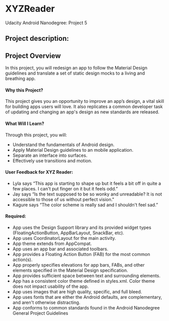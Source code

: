 # XYZReader
Udacity Android Nanodegree: Project 5

## Project description:
## Project Overview

In this project, you will redesign an app to follow the Material Design guidelines and translate a set of static design mocks to a living and breathing app.

#### Why this Project?

This project gives you an opportunity to improve an app’s design, a vital skill for building apps users will love. It also replicates a common developer task of updating and changing an app's design as new standards are released.

#### What Will I Learn?

Through this project, you will:
* Understand the fundamentals of Android design.
* Apply Material Design guidelines to an mobile application.
* Separate an interface into surfaces.
* Effectively use transitions and motion.

#### User Feedback for XYZ Reader:
* Lyla says “This app is starting to shape up but it feels a bit off in quite a few places. I can't put finger on it but it feels odd.”
* Jay says “Is the text supposed to be so wonky and unreadable? It is not accessible to those of us without perfect vision."
* Kagure says “The color scheme is really sad and I shouldn't feel sad.”

#### Required:

* 	App uses the Design Support library and its provided widget types (FloatingActionButton, AppBarLayout, SnackBar, etc).
* 	App uses CoordinatorLayout for the main activity.
* 	App theme extends from AppCompat.
* 	App uses an app bar and associated toolbars.
* 	App provides a Floating Action Button (FAB) for the most common action(s).
* 	App properly specifies elevations for app bars, FABs, and other elements specified in the Material Design specification.
* 	App provides sufficient space between text and surrounding elements.
* 	App has a consistent color theme defined in styles.xml. Color theme does not impact usability of the app.
* 	App uses images that are high quality, specific, and full bleed.
* 	App uses fonts that are either the Android defaults, are complementary, and aren't otherwise distracting.
* 	App conforms to common standards found in the Android Nanodegree General Project Guidelines


